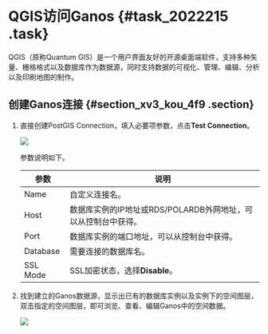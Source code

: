 # QGIS访问Ganos {#task_2022215 .task}

QGIS（原称Quantum GIS）是一个用户界面友好的开源桌面端软件，支持多种矢量、栅格格式以及数据库作为数据源，同时支持数据的可视化、管理、编辑、分析以及印刷地图的制作。

## 创建Ganos连接 {#section_xv3_kou_4f9 .section}

1.  直接创建PostGIS Connection，填入必要项参数，点击**Test Connection**。 

    ![](images/58794_zh-CN.jpeg)

    参数说明如下。

    |参数|说明|
    |--|--|
    |Name|自定义连接名。|
    |Host|数据库实例的IP地址或RDS/POLARDB外网地址，可以从控制台中获得。|
    |Port|数据库实例的端口地址，可以从控制台中获得。|
    |Database|需要连接的数据库名。|
    |SSL Mode|SSL加密状态，选择**Disable**。|

2.  找到建立的Ganos数据源，显示出已有的数据库实例以及实例下的空间图层，双击指定的空间图层，即可浏览、查看、编辑Ganos中的空间数据。 

    ![](http://static-aliyun-doc.oss-cn-hangzhou.aliyuncs.com/assets/img/1605527/156749665358795_zh-CN.png)


